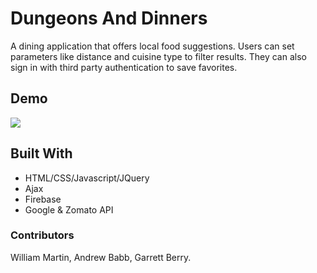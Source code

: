 # Dungeons And Dinners
A dining application that offers local food suggestions. Users can set parameters like distance and cuisine type to filter results. They can also sign in with third party authentication to save favorites.

## Demo
![](DungeonsAndDinners.gif)

## Built With
* HTML/CSS/Javascript/JQuery
* Ajax
* Firebase
* Google & Zomato API

### Contributors
William Martin, Andrew Babb, Garrett Berry.
